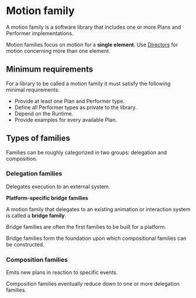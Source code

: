 # Motion family

A motion family is a software library that includes one or more Plans and Performer implementations.

Motion families focus on motion for a **single element**. Use [Directors](directors.md) for motion concerning more than one element.

## Minimum requirements

For a library to be called a motion family it must satisfy the following minimal requirements:

* Provide at least one Plan and Performer type.
* Define all Performer types as private to the library.
* Depend on the Runtime.
* Provide examples for every available Plan.

## Types of families

Families can be roughly categorized in two groups: delegation and composition.

### Delegation families

Delegates execution to an external system.

**Platform-specific bridge families**

A motion family that delegates to an existing animation or interaction system is called a **bridge family**.

Bridge families are often the first families to be built for a platform.

Bridge families form the foundation upon which compositional families can be constructed.

### Composition families

Emits new plans in reaction to specific events.

Composition families eventually reduce down to one or more delegation families.

